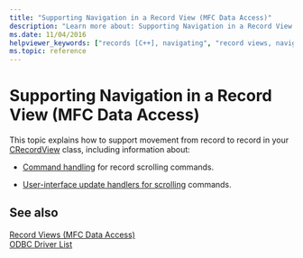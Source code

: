 ```yaml
---
title: "Supporting Navigation in a Record View (MFC Data Access)"
description: "Learn more about: Supporting Navigation in a Record View (MFC Data Access)"
ms.date: 11/04/2016
helpviewer_keywords: ["records [C++], navigating", "record views, navigation", "navigation [C++], in record view"]
ms.topic: reference
---
```

# Supporting Navigation in a Record View (MFC Data Access)

This topic explains how to support movement from record to record in your [CRecordView](../mfc/reference/crecordview-class.md) class, including information about:

- [Command handling](../data/command-handlers-for-record-scrolling-mfc-data-access.md) for record scrolling commands.

- [User-interface update handlers for scrolling](../data/user-interface-updating-for-record-views-mfc-data-access.md) commands.

## See also

[Record Views  (MFC Data Access)](../data/record-views-mfc-data-access.md)<br/>
[ODBC Driver List](../data/odbc/odbc-driver-list.md)
